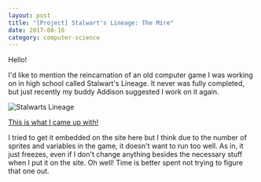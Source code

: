 ```yaml
---
layout: post
title: "[Project] Stalwart's Lineage: The Mire"
date: 2017-08-16
category: computer-science
---
```


<link rel="stylesheet" type="text/css"  href="/keiths-site/css/main.css">

Hello!

I'd like to mention the reincarnation of an old computer game I was working on in high school called Stalwart's Lineage. It never was fully completed, but just recently my buddy Addison suggested I work on it again.

![Stalwarts Lineage](https://raw.githubusercontent.com/kdlovett/keiths-site/gh-pages/images/SLImage.png)

[This is what I came up with!](https://github.com/kdlovett/stalwarts-lineage)

I tried to get it embedded on the site here but I think due to the number of sprites and variables in the game, it doesn't want to run too well. As in, it just freezes, even if I don't change anything besides the necessary stuff when I put it on the site. Oh well! Time is better spent not trying to figure that one out.